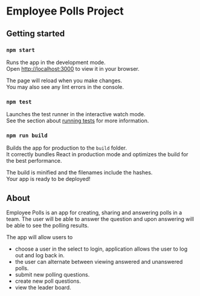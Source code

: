 # Employee Polls Project 

## Getting started

### `npm start`

Runs the app in the development mode.\
Open [http://localhost:3000](http://localhost:3000) to view it in your browser.

The page will reload when you make changes.\
You may also see any lint errors in the console.

### `npm test`

Launches the test runner in the interactive watch mode.\
See the section about [running tests](https://facebook.github.io/create-react-app/docs/running-tests) for more information.

### `npm run build`

Builds the app for production to the `build` folder.\
It correctly bundles React in production mode and optimizes the build for the best performance.

The build is minified and the filenames include the hashes.\
Your app is ready to be deployed!
## About

Employee Polls is an app for creating, sharing and answering polls in a team.
The user will be able to answer the question and upon answering will be able to see the polling results.

The app will allow users to
- choose a user in the select to login, application allows the user to log out and log back in.
- the user can alternate between viewing answered and unanswered polls.
- submit new polling questions.
- create new poll questions.
- view the leader board.



